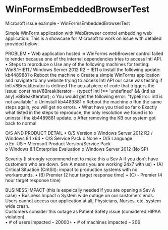 # WinFormsEmbeddedBrowserTest
Microsoft issue example - WinFormsEmbeddedBrowserTest

Simple WinForm application with WebBrowser control embedding web application.
This is a showcase for Microsoft to work on issue with detailed provided below:

PROBLEM
•       Web application hosted in WinForms webBrowser control failed to render because one of the internal dependencies tries to access Intl API.
•       Steps to reproduce 
o   Use any of the following machines for testing: Win8.1+IE11 / Windows Server 2012 R2 + IE11
o   Install the following update: kb4489881
o   Reboot the machine
o   Create a simple WinForms application and navigate to any website trying to access Intl API our case was testing if Intl.v8BreakIterator is defined
The actual piece of code that triggers the issue:
const hasV8BreakIterator = (typeof Intl !== 'undefined' && (Intl as any).v8BreakIterator);
o   You would get the following error: "typeError: intl is not available"
o   Uninstall kb4489881
o   Reboot the machine
o   Run the same steps again, you will get no errors.
•       What have you tried so far
o   Exactly what listed in the steps to reproduce, the only resolution we found is to uninstall the kb4489881 update. 
o   After removing the KB our system got back to normal   
 
O/S AND PRODUCT DETAIL 
•       O/S Version 
o   Windows Server 2012 R2 / Windows 8.1 x64
•       O/S Service Pack 
o   None
•       O/S Language   
o   En-US
•       Microsoft Product Version/Service Pack        
o   Windows 8.1 Enterprise Evaluation
o   Windows Server 2012 (No SP)
 
Severity (I strongly recommend not to make this a Sev A if you don’t have customers who are down. Sev A means you are working 24x7 with us)
•       (A) Critical Situation (CritSit): impact to production systems with no workarounds. 
•       (B) Premier (2 hour target response time) 
•       (C) - Premier (4 hour target response time)
 
BUSINESS IMPACT (this is espeically needed if you are opening  a Sev A case)
•       Business Impact
o   System wide outage on our customers ends. 
Users cannot access our application at all, Physicians, Nurses, etc. system wide crash.  
Customers consider this outage as Patient Safety issue  (considered HIPAA violation)    
•       # of users impacted – 20000+
•       # of machines impacted – 206       
